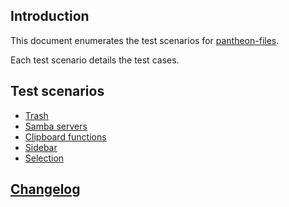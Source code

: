 ## Introduction 

This document enumerates the test scenarios for [pantheon-files](https://launchpad.net/pantheon-files).

Each test scenario details the test cases.

## Test scenarios 
  - [Trash](trash.md)
  - [Samba servers](samba-servers.md)
  - [Clipboard functions](copy-and-paste.md)   
  - [Sidebar](sidebar.md)     
  - [Selection](selection.md)     

  
## [Changelog](CHANGELOG.md) 

